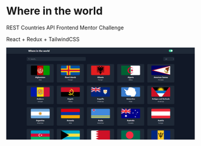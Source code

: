 # Where in the world

REST Countries API Frontend Mentor Challenge

React + Redux + TailwindCSS

![Desktop](https://raw.githubusercontent.com/AaronWLChan/whereintheworld/main/screens/desktop.png)

